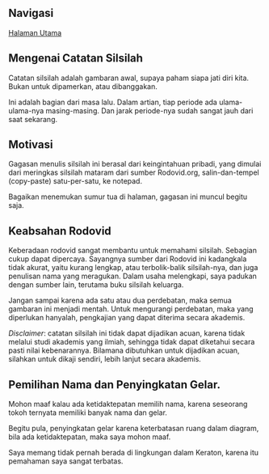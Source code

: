 ## Navigasi

[Halaman Utama][up] 

## Mengenai Catatan Silsilah

Catatan silsilah adalah gambaran awal,
supaya paham siapa jati diri kita.
Bukan untuk dipamerkan, atau dibanggakan.

Ini adalah bagian dari masa lalu.
Dalam artian, tiap periode ada ulama-ulama-nya masing-masing.
Dan jarak periode-nya sudah sangat jauh dari saat sekarang.


## Motivasi

Gagasan menulis silsilah ini berasal dari keingintahuan pribadi,
yang dimulai dari meringkas silsilah mataram dari sumber Rodovid.org,
salin-dan-tempel (copy-paste) satu-per-satu, ke notepad.

Bagaikan menemukan sumur tua di halaman,
gagasan ini muncul begitu saja.


## Keabsahan Rodovid

Keberadaan rodovid sangat membantu untuk memahami silsilah.
Sebagian cukup dapat dipercaya.
Sayangnya sumber dari Rodovid ini kadangkala tidak akurat,
yaitu kurang lengkap, atau terbolik-balik silsilah-nya,
dan juga penulisan nama yang meragukan.
Dalam usaha melengkapi, saya padukan dengan sumber lain,
terutama buku silsilah keluarga.

Jangan sampai karena ada satu atau dua perdebatan,
maka semua gambaran ini menjadi mentah.
Untuk mengurangi perdebatan, maka yang diperlukan hanyalah,
pengkajian yang dapat diterima secara akademis.

*Disclaimer*: catatan silsilah ini tidak dapat dijadikan acuan,
karena tidak melalui studi akademis yang ilmiah,
sehingga tidak dapat diketahui secara pasti nilai kebenarannya.
Bilamana dibutuhkan untuk dijadikan acuan,
silahkan untuk dikaji sendiri, lebih lanjut secara akademis.


## Pemilihan Nama dan Penyingkatan Gelar.

Mohon maaf kalau ada ketidaktepatan memilih nama,
karena seseorang tokoh ternyata memiliki banyak nama dan gelar.

Begitu pula, penyingkatan gelar karena keterbatasan ruang dalam diagram,
bila ada ketidaktepatan, maka saya mohon maaf.

Saya memang tidak pernah berada di lingkungan dalam Keraton,
karena itu pemahaman saya sangat terbatas.


[up]: https://github.com/epsi-rns/catatan-silsilah/blob/master/README.md
